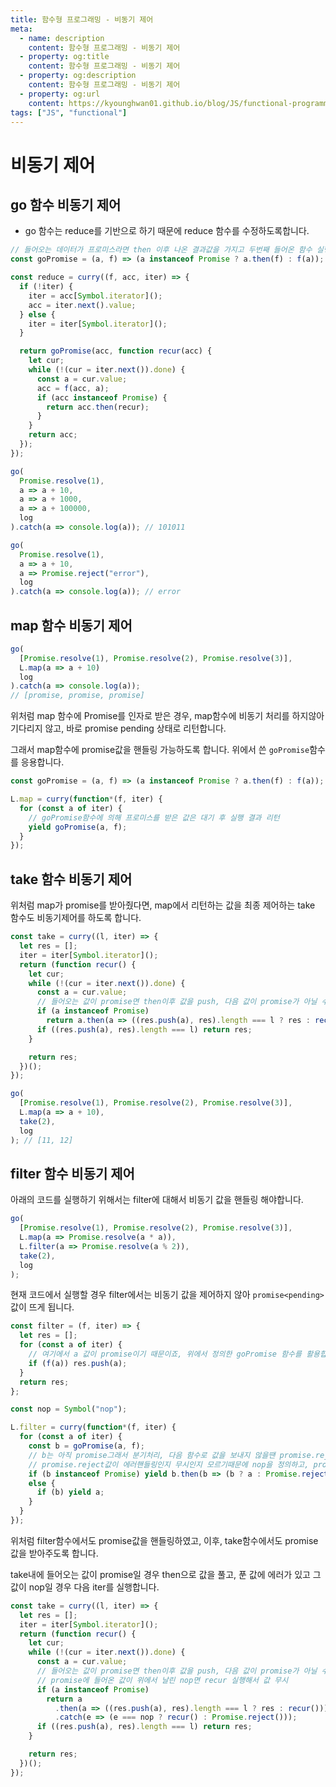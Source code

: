 ```yaml
---
title: 함수형 프로그래밍 - 비동기 제어
meta:
  - name: description
    content: 함수형 프로그래밍 - 비동기 제어
  - property: og:title
    content: 함수형 프로그래밍 - 비동기 제어
  - property: og:description
    content: 함수형 프로그래밍 - 비동기 제어
  - property: og:url
    content: https://kyounghwan01.github.io/blog/JS/functional-programming/iterator/
tags: ["JS", "functional"]
---
```


# 비동기 제어

## go 함수 비동기 제어

- go 함수는 reduce를 기반으로 하기 때문에 reduce 함수를 수정하도록합니다.

```js
// 들어오는 데이터가 프로미스라면 then 이후 나온 결과값을 가지고 두번째 들어온 함수 실행
const goPromise = (a, f) => (a instanceof Promise ? a.then(f) : f(a));

const reduce = curry((f, acc, iter) => {
  if (!iter) {
    iter = acc[Symbol.iterator]();
    acc = iter.next().value;
  } else {
    iter = iter[Symbol.iterator]();
  }

  return goPromise(acc, function recur(acc) {
    let cur;
    while (!(cur = iter.next()).done) {
      const a = cur.value;
      acc = f(acc, a);
      if (acc instanceof Promise) {
        return acc.then(recur);
      }
    }
    return acc;
  });
});

go(
  Promise.resolve(1),
  a => a + 10,
  a => a + 1000,
  a => a + 100000,
  log
).catch(a => console.log(a)); // 101011

go(
  Promise.resolve(1),
  a => a + 10,
  a => Promise.reject("error"),
  log
).catch(a => console.log(a)); // error
```

## map 함수 비동기 제어

```js
go(
  [Promise.resolve(1), Promise.resolve(2), Promise.resolve(3)],
  L.map(a => a + 10)
  log
).catch(a => console.log(a));
// [promise, promise, promise]
```

위처럼 map 함수에 Promise를 인자로 받은 경우, map함수에 비동기 처리를 하지않아 기다리지 않고, 바로 promise pending 상태로 리턴합니다.

그래서 map함수에 promise값을 핸들링 가능하도록 합니다.
위에서 쓴 `goPromise`함수를 응용합니다.

```js
const goPromise = (a, f) => (a instanceof Promise ? a.then(f) : f(a));

L.map = curry(function*(f, iter) {
  for (const a of iter) {
    // goPromise함수에 의해 프로미스를 받은 값은 대기 후 실행 결과 리턴
    yield goPromise(a, f);
  }
});
```

## take 함수 비동기 제어

위처럼 map가 promise를 받아줬다면, map에서 리턴하는 값을 최종 제어하는 take 함수도 비동기제어를 하도록 합니다.

```js
const take = curry((l, iter) => {
  let res = [];
  iter = iter[Symbol.iterator]();
  return (function recur() {
    let cur;
    while (!(cur = iter.next()).done) {
      const a = cur.value;
      // 들어오는 값이 promise면 then이후 값을 push, 다음 값이 promise가 아닐 수 있으니 재귀로 평가
      if (a instanceof Promise)
        return a.then(a => ((res.push(a), res).length === l ? res : recur()));
      if ((res.push(a), res).length === l) return res;
    }

    return res;
  })();
});

go(
  [Promise.resolve(1), Promise.resolve(2), Promise.resolve(3)],
  L.map(a => a + 10),
  take(2),
  log
); // [11, 12]
```

## filter 함수 비동기 제어

아래의 코드를 실행하기 위해서는 filter에 대해서 비동기 값을 핸들링 해야합니다.

```js
go(
  [Promise.resolve(1), Promise.resolve(2), Promise.resolve(3)],
  L.map(a => Promise.resolve(a * a)),
  L.filter(a => Promise.resolve(a % 2)),
  take(2),
  log
);
```

현재 코드에서 실행할 경우 filter에서는 비동기 값을 제어하지 않아 `promise<pending>`값이 뜨게 됩니다.

```js
const filter = (f, iter) => {
  let res = [];
  for (const a of iter) {
    // 여기에서 a 값이 promise이기 때문이죠, 위에서 정의한 goPromise 함수를 활용합니다.
    if (f(a)) res.push(a);
  }
  return res;
};
```

```js
const nop = Symbol("nop");

L.filter = curry(function*(f, iter) {
  for (const a of iter) {
    const b = goPromise(a, f);
    // b는 아직 promise그래서 분기처리, 다음 함수로 값을 보내지 않을땐 promise.reject
    // promise.reject값이 에러핸들링인지 무시인지 모르기때문에 nop을 정의하고, promise.reject 처리합니다 (take에서)
    if (b instanceof Promise) yield b.then(b => (b ? a : Promise.reject(nop)));
    else {
      if (b) yield a;
    }
  }
});
```

위처럼 filter함수에서도 promise값을 핸들링하였고, 이후, take함수에서도 promise 값을 받아주도록 합니다.

take내에 들어오는 값이 promise일 경우 then으로 값을 풀고, 푼 값에 에러가 있고 그 값이 nop일 경우 다음 iter를 실행합니다.

```js
const take = curry((l, iter) => {
  let res = [];
  iter = iter[Symbol.iterator]();
  return (function recur() {
    let cur;
    while (!(cur = iter.next()).done) {
      const a = cur.value;
      // 들어오는 값이 promise면 then이후 값을 push, 다음 값이 promise가 아닐 수 있으니 재귀로 평가
      // promise에 들어온 값이 위에서 날린 nop면 recur 실행해서 값 무시
      if (a instanceof Promise)
        return a
          .then(a => ((res.push(a), res).length === l ? res : recur()))
          .catch(e => (e === nop ? recur() : Promise.reject()));
      if ((res.push(a), res).length === l) return res;
    }

    return res;
  })();
});
```
